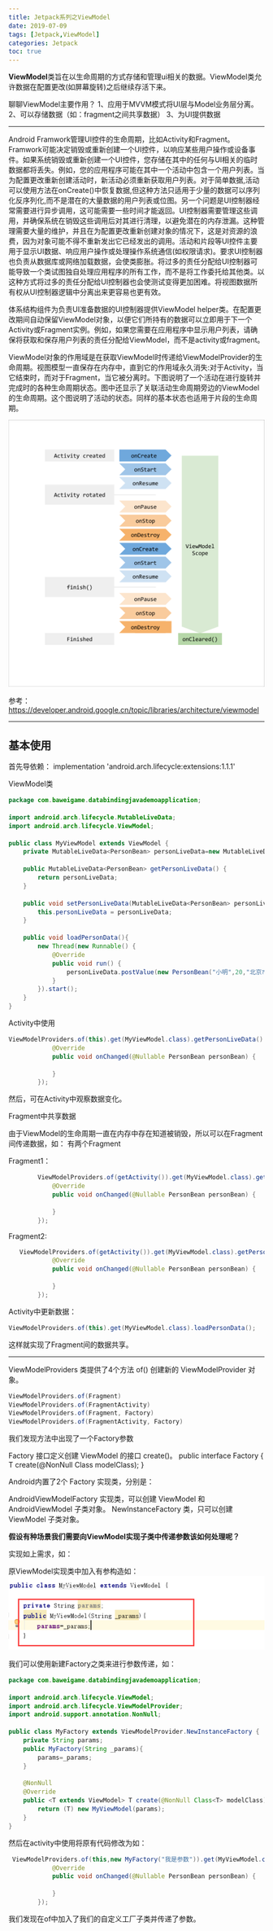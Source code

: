 ```yaml
---
title: Jetpack系列之ViewModel
date: 2019-07-09
tags: [Jetpack,ViewModel]
categories: Jetpack
toc: true
---
```

**ViewModel**类旨在以生命周期的方式存储和管理ui相关的数据。ViewModel类允许数据在配置更改(如屏幕旋转)之后继续存活下来。
<!--more-->

聊聊ViewModel主要作用？
1、应用于MVVM模式将UI层与Model业务层分离。
2、可以存储数据（如：fragment之间共享数据）
3、为UI提供数据

---

Android Framwork管理UI控件的生命周期，比如Activity和Fragment。Framwork可能决定销毁或重新创建一个UI控件，以响应某些用户操作或设备事件。如果系统销毁或重新创建一个UI控件，您存储在其中的任何与UI相关的临时数据都将丢失。例如，您的应用程序可能在其中一个活动中包含一个用户列表。当为配置更改重新创建活动时，新活动必须重新获取用户列表。对于简单数据,活动可以使用方法在onCreate()中恢复数据,但这种方法只适用于少量的数据可以序列化反序列化,而不是潜在的大量数据的用户列表或位图。另一个问题是UI控制器经常需要进行异步调用，这可能需要一些时间才能返回。UI控制器需要管理这些调用，并确保系统在销毁这些调用后对其进行清理，以避免潜在的内存泄漏。这种管理需要大量的维护，并且在为配置更改重新创建对象的情况下，这是对资源的浪费，因为对象可能不得不重新发出它已经发出的调用。活动和片段等UI控件主要用于显示UI数据、响应用户操作或处理操作系统通信(如权限请求)。要求UI控制器也负责从数据库或网络加载数据，会使类膨胀。将过多的责任分配给UI控制器可能导致一个类试图独自处理应用程序的所有工作，而不是将工作委托给其他类。以这种方式将过多的责任分配给UI控制器也会使测试变得更加困难。将视图数据所有权从UI控制器逻辑中分离出来更容易也更有效。

体系结构组件为负责UI准备数据的UI控制器提供ViewModel helper类。在配置更改期间自动保留ViewModel对象，以便它们所持有的数据可以立即用于下一个Activity或Fragment实例。例如，如果您需要在应用程序中显示用户列表，请确保将获取和保存用户列表的责任分配给ViewModel，而不是activity或fragment。

ViewModel对象的作用域是在获取ViewModel时传递给ViewModelProvider的生命周期。视图模型一直保存在内存中，直到它的作用域永久消失:对于Activity，当它结束时，而对于Fragment，当它被分离时。下图说明了一个活动在进行旋转并完成时的各种生命周期状态。图中还显示了关联活动生命周期旁边的ViewModel的生命周期。这个图说明了活动的状态。同样的基本状态也适用于片段的生命周期。

<img src="jetpack-viewmodel/2019-07-09-19-28-59.png" />

参考：https://developer.android.google.cn/topic/libraries/architecture/viewmodel

---
## 基本使用

首先导依赖：
implementation 'android.arch.lifecycle:extensions:1.1.1'

ViewModel类
```java
package com.baweigame.databindingjavademoapplication;

import android.arch.lifecycle.MutableLiveData;
import android.arch.lifecycle.ViewModel;

public class MyViewModel extends ViewModel {
    private MutableLiveData<PersonBean> personLiveData=new MutableLiveData<>();

    public MutableLiveData<PersonBean> getPersonLiveData() {
        return personLiveData;
    }

    public void setPersonLiveData(MutableLiveData<PersonBean> personLiveData) {
        this.personLiveData = personLiveData;
    }

    public void loadPersonData(){
        new Thread(new Runnable() {
            @Override
            public void run() {
                personLiveData.postValue(new PersonBean("小明",20,"北京市海淀区"));
            }
        }).start();
    }
}

```

Activity中使用

```java
ViewModelProviders.of(this).get(MyViewModel.class).getPersonLiveData().observe(this, new Observer<PersonBean>() {
            @Override
            public void onChanged(@Nullable PersonBean personBean) {

            }
        });

```
然后，可在Activity中观察数据变化。

Fragment中共享数据

由于ViewModel的生命周期一直在内存中存在知道被销毁，所以可以在Fragment间传递数据，如：
有两个Fragment

Fragment1：
```java
        ViewModelProviders.of(getActivity()).get(MyViewModel.class).getPersonLiveData().observe(this, new Observer<PersonBean>() {
            @Override
            public void onChanged(@Nullable PersonBean personBean) {

            }
        });
```

Fragment2:
```java
   ViewModelProviders.of(getActivity()).get(MyViewModel.class).getPersonLiveData().observe(this, new Observer<PersonBean>() {
            @Override
            public void onChanged(@Nullable PersonBean personBean) {

            }
        });
```

Activity中更新数据：

```java
ViewModelProviders.of(this).get(MyViewModel.class).loadPersonData();
```

这样就实现了Fragment间的数据共享。

---

ViewModelProviders 类提供了4个方法 of() 创建新的 ViewModelProvider 对象。

```java
ViewModelProviders.of(Fragment)
ViewModelProviders.of(FragmentActivity)
ViewModelProviders.of(Fragment, Factory)
ViewModelProviders.of(FragmentActivity, Factory)
```
我们发现方法中出现了一个Factory参数

Factory 接口定义创建 ViewModel 的接口 create()。
public interface Factory {
    <T extends ViewModel> T create(@NonNull Class<T> modelClass);
}

Android内置了2个 Factory 实现类，分别是：

AndroidViewModelFactory 实现类，可以创建 ViewModel 和 AndroidViewModel 子类对象。
NewInstanceFactory 类，只可以创建 ViewModel 子类对象。

**假设有种场景我们需要向ViewModel实现子类中传递参数该如何处理呢？**

实现如上需求，如：

原ViewModel实现类中加入有参构造如：
<img src="jetpack-viewmodel/2019-07-10-10-12-43.png" />

我们可以使用新建Factory之类来进行参数传递，如：
```java
package com.baweigame.databindingjavademoapplication;

import android.arch.lifecycle.ViewModel;
import android.arch.lifecycle.ViewModelProvider;
import android.support.annotation.NonNull;

public class MyFactory extends ViewModelProvider.NewInstanceFactory {
    private String params;
    public MyFactory(String _params){
        params=_params;
    }

    @NonNull
    @Override
    public <T extends ViewModel> T create(@NonNull Class<T> modelClass) {
        return (T) new MyViewModel(params);
    }
}

```
然后在activity中使用将原有代码修改为如：
```java
 ViewModelProviders.of(this,new MyFactory("我是参数")).get(MyViewModel.class).getPersonLiveData().observe(this, new Observer<PersonBean>() {
            @Override
            public void onChanged(@Nullable PersonBean personBean) {

            }
        });
```
我们发现在of中加入了我们的自定义工厂子类并传递了参数。

